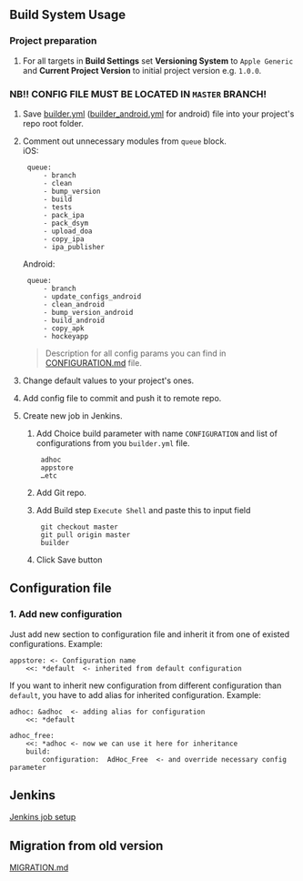## Build System Usage

### Project preparation

1. For all targets in **Build Settings** set **Versioning System** to `Apple Generic` and **Current Project Version** to initial project version e.g. `1.0.0`.

### NB!! CONFIG FILE MUST BE LOCATED IN `MASTER` BRANCH!

1. Save [builder.yml](https://raw.github.com/dev4dev/bs_modulo/master/builder.yml) ([builder_android.yml](https://raw.github.com/dev4dev/bs_modulo/master/builder_android.yml) for android) file into your project's repo root folder.
2. Comment out unnecessary modules from `queue` block.  
	iOS:
	
		queue:
			- branch
			- clean
			- bump_version
			- build
			- tests
			- pack_ipa
			- pack_dsym
			- upload_doa
			- copy_ipa
			- ipa_publisher

	Android:
	
		queue:
		    - branch
		    - update_configs_android
		    - clean_android
		    - bump_version_android
		    - build_android
		    - copy_apk
		    - hockeyapp
		    
	> Description for all config params you can find in [CONFIGURATION.md](https://github.com/dev4dev/bs_modulo/blob/master/docs/CONFIGURATION.md) file.
3. Change default values to your project's ones.
4. Add config file to commit and push it to remote repo.
5. Create new job in Jenkins.
	1. Add Choice build parameter with name `CONFIGURATION` and list of configurations from you `builder.yml` file.
			
			adhoc
			appstore
			…etc
	2. Add Git repo.
	3. Add Build step `Execute Shell` and paste this to input field
	
			git checkout master
			git pull origin master
			builder
	4. Click Save button

## Configuration file
### 1. Add new configuration

Just add new section to configuration file and inherit it from one of existed configurations. Example:

	appstore: <- Configuration name
		<<: *default  <- inherited from default configuration

If you want to inherit new configuration from different configuration than `default`, you have to add alias for inherited configuration. Example:

	adhoc: &adhoc  <- adding alias for configuration
		<<: *default

	adhoc_free:
		<<: *adhoc <- now we can use it here for inheritance
		build:
			configuration:	AdHoc_Free  <- and override necessary config parameter

## Jenkins
[Jenkins job setup](https://github.com/dev4dev/bs_modulo/blob/master/docs/JENKINS.md)

## Migration from old version
[MIGRATION.md](https://github.com/dev4dev/bs_modulo/blob/master/docs/MIGRATION.md)
